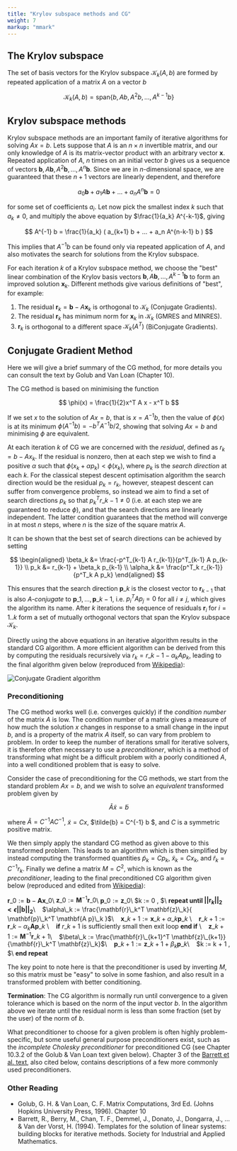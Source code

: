 ```yaml
---
title: "Krylov subspace methods and CG"
weight: 7 
markup: "mmark"
---
```


## The Krylov subspace

The set of basis vectors for the Krylov subspace $\mathcal{K}_k(A, b)$ are formed by 
repeated application of a matrix $A$ on a vector $b$

$$
\mathcal{K}_k(A, b) = \text{span}\{ b, Ab, A^2b, ..., A^{k-1}b \}
$$

## Krylov subspace methods

Krylov subspace methods are an important family of iterative algorithms for solving 
$Ax=b$. Lets suppose that $A$ is an $n \times n$ invertible matrix, and our only 
knowledge of $A$ is its matrix-vector product with an arbitrary vector $\mathbf{x}$. 
Repeated application of $A$, $n$ times on an initial vector $b$ gives us a sequence of 
vectors $\mathbf{b}, A \mathbf{b}, A^2 \mathbf{b}, ..., A^{n} \mathbf{b}$. Since we are 
in $n$-dimensional space, we are guaranteed that these $n+1$ vectors are linearly 
dependent, and therefore

$$
a_0 \mathbf{b} + a_1 A \mathbf{b} + ... + a_n A^n \mathbf{b} = 0
$$

for some set of coefficients $a_i$. Let now pick the smallest index $k$ such that $a_k 
\ne 0$, and multiply the above equation by $\frac{1}{a_k} A^{-k-1}$, giving

$$
A^{-1} b = \frac{1}{a_k} ( a_{k+1} b + ... + a_n A^{n-k-1} b )
$$

This implies that $A^{-1} b$ can be found only via repeated application of $A$, and also 
motivates the search for solutions from the Krylov subspace.

For each iteration $k$ of a Krylov subspace method, we choose the "best" linear 
combination of the Krylov basis vectors $\mathbf{b}, A\mathbf{b}, ... , A^{k−1} 
\mathbf{b}$ to form an improved solution $\mathbf{x}_k$. Different methods give various 
definitions of "best", for example:

1. The residual $\mathbf{r}_k = \mathbf{b} − A\mathbf{x}_k$
is orthogonal to $\mathcal{K}_k$ (Conjugate Gradients).
2. The residual $\mathbf{r}_k$ has minimum norm for $\mathbf{x}_k$
in $\mathcal{K}_k$ (GMRES and MINRES).
3. $\mathbf{r}_k$ is orthogonal to a different space $\mathcal{K}_k(A^T)$ (BiConjugate 
   Gradients).

## Conjugate Gradient Method


Here we will give a brief summary of the CG method, for more details you can consult the 
text by Golub and Van Loan (Chapter 10).

The CG method is based on minimising the function

$$
\phi(x) = \frac{1}{2}x^T A x - x^T b
$$

If we set $x$ to the solution of $Ax =b$, that is $x = A^{-1} b$, then the value of 
$\phi(x)$ is at its minimum $\phi(A^{-1} b) = -b^T A^{-1} b / 2$, showing that solving 
$Ax = b$ and minimising $\phi$ are equivalent.

At each iteration $k$ of CG we are concerned with the *residual*, defined as $r_k = b - 
A x_k$. If the residual is nonzero, then at each step we wish to find a positive 
$\alpha$ such that $\phi(x_k + \alpha p_k) < \phi(x_k)$, where $p_k$ is the *search 
direction* at each $k$. For the classical stepest descent optimisation algorithm the 
search direction would be the residual $p_k = r_k$, however, steapest descent can suffer 
from convergence problems, so instead we aim to find a set of search directions $p_k$ so 
that $p_k^T r\_{k-1} \ne 0$ (i.e. at each step we are guaranteed to reduce $\phi$), and 
that the search directions are linearly independent. The latter condition guarantees 
that the method will converge in at most $n$ steps, where $n$ is the size of the square 
matrix $A$.

It can be shown that the best set of search directions can be achieved by setting

$$
\begin{aligned}
\beta_k &= \frac{-p^T_{k-1} A r_{k-1}}{p^T_{k-1} A p_{k-1}} \\
p_k &= r_{k-1} + \beta_k p_{k-1} \\
\alpha_k &= \frac{p^T_k r_{k-1}}{p^T_k A p_k}
\end{aligned}
$$

This ensures that the search direction $\mathbf{p}\_k$ is the closest vector to 
$\mathbf{r}_{k-1}$ that is also *A-conjugate* to $\mathbf{p}\_1, ..., 
\mathbf{p}\_{k-1}$, i.e. $p^T_i A p_j=0$ for all $i \ne j$, which gives the algorithm its 
name. After $k$ iterations the sequence of residuals $\mathbf{r}_i$ for $i=1..k$ form a 
set of mutually orthogonal vectors that span the Krylov subspace $\mathcal{K}_k$.

Directly using the above equations in an iterative algorithm results in the standard CG 
algorithm. A more efficient algorithm can be derived from this by computing the 
residuals recursively via $r_k = r\_{k-1} - \alpha_k A p_k$, leading to the final 
algorithm given below (reproduced from 
[Wikipedia](https://en.wikipedia.org/wiki/Conjugate_gradient_method)):

![Conjugate Gradient algorithm](/scientific-computing/images/unit_02/cg_pseudocode.svg)

### Preconditioning

The CG method works well (i.e. converges quickly) if the *condition number* of the 
matrix $A$ is low. The condition number of a matrix gives a measure of how much the 
solution $x$ changes in response to a small change in the input $b$, and is a property 
of the matrix $A$ itself, so can vary from problem to problem. In order to keep the 
number of iterations small for iterative solvers, it is therefore often necessary to use 
a *preconditioner*, which is a method of transforming what might be a difficult problem 
with a poorly conditioned $A$, into a well conditioned problem that is easy to solve.

Consider the case of preconditioning for the CG methods, we start from the standard 
problem $A x = b$, and we wish to solve an *equivalent* transformed problem given by

$$
\tilde{A} \tilde{x} = \tilde{b}
$$

where $\tilde{A} = C^{-1} A C^{-1}$, $\tilde{x} = Cx$, $\tilde{b} = C^{-1} b $, and $C$ 
is a symmetric positive matrix.

We then simply apply the standard CG method as given above to this transformed problem. 
This leads to an algorithm which is then simplified by instead computing the transformed 
quantities $\tilde{p}_k = C p_k$, $\tilde{x}_k = C x_k$, and $\tilde{r}_k = C^{-1} r_k$. 
Finally we define a matrix $M = C^2$, which is known as the *preconditioner*, leading to 
the final preconditioned CG algorithm given below (reproduced and edited from 
[Wikipedia](https://en.wikipedia.org/wiki/Conjugate_gradient_method)):

$\mathbf{r}\_0 := \mathbf{b} - \mathbf{A x}\_0$\\
$\mathbf{z}\_0 := \mathbf{M}^{-1} \mathbf{r}\_0$\\
$\mathbf{p}\_0 := \mathbf{z}\_0$\\
$k := 0 \, $\\
**repeat until $|| \mathbf{r}_k ||_2 < \epsilon ||\mathbf{b}||_2$**\\
&nbsp;&nbsp; $\alpha\_k := \frac{\mathbf{r}\_k^T \mathbf{z}\_k}{ \mathbf{p}\_k^T 
\mathbf{A p}\_k }$\\
&nbsp;&nbsp; $\mathbf{x}\_{k+1} := \mathbf{x}\_k + \alpha\_k \mathbf{p}\_k$ \\
&nbsp;&nbsp; $\mathbf{r}\_{k+1} := \mathbf{r}\_k - \alpha_k \mathbf{A p}\_k$ \\
&nbsp;&nbsp; **if** $r\_{k+1}$ is sufficiently small then exit loop **end if** \\
&nbsp;&nbsp; $\mathbf{z}\_{k+1} := \mathbf{M}^{-1} \mathbf{r}\_{k+1}$\\
&nbsp;&nbsp; $\beta\_k := \frac{\mathbf{r}\_{k+1}^T \mathbf{z}\_{k+1}}{\mathbf{r}\_k^T 
\mathbf{z}\_k}$\\
&nbsp;&nbsp; $\mathbf{p}\_{k+1} := \mathbf{z}\_{k+1} + \beta_k \mathbf{p}\_k$\\
&nbsp;&nbsp; $k := k + 1 \, $\\
**end repeat**

The key point to note here is that the preconditioner is used by inverting $M$, so this 
matrix must be "easy" to solve in some fashion, and also result in a transformed problem 
with better conditioning.

**Termination**: The CG algorithm is normally run until convergence to a given 
tolerance which is based on the norm of the input vector $b$. In the algorithm above we 
iterate until the residual norm is less than some fraction (set by the user) of the norm 
of $b$.

What preconditioner to choose for a given problem is often highly problem-specific, but 
some useful general purpose preconditioners exist, such as the *incomplete Cholesky 
preconditioner* for preconditioned CG (see Chapter 10.3.2 of the Golub & Van Loan text 
given below). Chapter 3 of the [Barrett et al. 
text](https://www.netlib.org/templates/templates.pdf), also cited below, contains 
descriptions of a few more commonly used preconditioners.

### Other Reading

- Golub, G. H. & Van Loan, C. F. Matrix Computations, 3rd Ed. (Johns Hopkins University 
  Press, 1996). Chapter 10 
- Barrett, R., Berry, M., Chan, T. F., Demmel, J., Donato, J., Dongarra, J., ... & Van 
  der Vorst, H. (1994). Templates for the solution of linear systems: building blocks 
  for iterative methods. Society for Industrial and Applied Mathematics.
